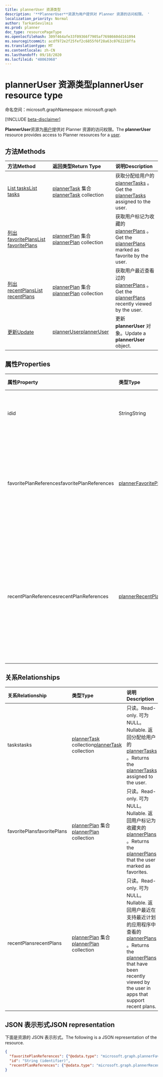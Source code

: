 ```yaml
---
title: plannerUser 资源类型
description: '**PlannerUser**资源为用户提供对 Planner 资源的访问权限。 '
localization_priority: Normal
author: TarkanSevilmis
ms.prod: planner
doc_type: resourcePageType
ms.openlocfilehash: 309f464afe33f09366f7905af7698660dd161094
ms.sourcegitcommit: acdf972e2f25fef2c6855f6f28a63c0762228ffa
ms.translationtype: MT
ms.contentlocale: zh-CN
ms.lasthandoff: 09/18/2020
ms.locfileid: "48063968"
---
```

# <a name="planneruser-resource-type"></a><span data-ttu-id="50780-103">plannerUser 资源类型</span><span class="sxs-lookup"><span data-stu-id="50780-103">plannerUser resource type</span></span>

<span data-ttu-id="50780-104">命名空间：microsoft.graph</span><span class="sxs-lookup"><span data-stu-id="50780-104">Namespace: microsoft.graph</span></span>

[!INCLUDE [beta-disclaimer](../../includes/beta-disclaimer.md)]

<span data-ttu-id="50780-105">**PlannerUser**资源为[用户](user.md)提供对 Planner 资源的访问权限。</span><span class="sxs-lookup"><span data-stu-id="50780-105">The **plannerUser** resource provides access to Planner resources for a [user](user.md).</span></span> 


## <a name="methods"></a><span data-ttu-id="50780-106">方法</span><span class="sxs-lookup"><span data-stu-id="50780-106">Methods</span></span>

| <span data-ttu-id="50780-107">方法</span><span class="sxs-lookup"><span data-stu-id="50780-107">Method</span></span>           | <span data-ttu-id="50780-108">返回类型</span><span class="sxs-lookup"><span data-stu-id="50780-108">Return Type</span></span>    |<span data-ttu-id="50780-109">说明</span><span class="sxs-lookup"><span data-stu-id="50780-109">Description</span></span>|
|:---------------|:--------|:----------|
|[<span data-ttu-id="50780-110">List tasks</span><span class="sxs-lookup"><span data-stu-id="50780-110">List tasks</span></span>](../api/planneruser-list-tasks.md) |<span data-ttu-id="50780-111">[plannerTask](plannertask.md) 集合</span><span class="sxs-lookup"><span data-stu-id="50780-111">[plannerTask](plannertask.md) collection</span></span>| <span data-ttu-id="50780-112">获取分配给用户的 [plannerTasks](plannertask.md) 。</span><span class="sxs-lookup"><span data-stu-id="50780-112">Get the [plannerTasks](plannertask.md) assigned to the user.</span></span>|
|[<span data-ttu-id="50780-113">列出 favoritePlans</span><span class="sxs-lookup"><span data-stu-id="50780-113">List favoritePlans</span></span>](../api/planneruser-list-favoriteplans.md) |<span data-ttu-id="50780-114">[plannerPlan](plannerplan.md) 集合</span><span class="sxs-lookup"><span data-stu-id="50780-114">[plannerPlan](plannerplan.md) collection</span></span>| <span data-ttu-id="50780-115">获取用户标记为收藏的 [plannerPlans](plannerplan.md) 。</span><span class="sxs-lookup"><span data-stu-id="50780-115">Get the [plannerPlans](plannerplan.md) marked as favorite by the user.</span></span>|
|[<span data-ttu-id="50780-116">列出 recentPlans</span><span class="sxs-lookup"><span data-stu-id="50780-116">List recentPlans</span></span>](../api/planneruser-list-recentplans.md) |<span data-ttu-id="50780-117">[plannerPlan](plannerplan.md) 集合</span><span class="sxs-lookup"><span data-stu-id="50780-117">[plannerPlan](plannerplan.md) collection</span></span>| <span data-ttu-id="50780-118">获取用户最近查看过的 [plannerPlans](plannerplan.md) 。</span><span class="sxs-lookup"><span data-stu-id="50780-118">Get the [plannerPlans](plannerplan.md) recently viewed by the user.</span></span>|
|[<span data-ttu-id="50780-119">更新</span><span class="sxs-lookup"><span data-stu-id="50780-119">Update</span></span>](../api/planneruser-update.md) | [<span data-ttu-id="50780-120">plannerUser</span><span class="sxs-lookup"><span data-stu-id="50780-120">plannerUser</span></span>](planneruser.md)| <span data-ttu-id="50780-121">更新 **plannerUser** 对象。</span><span class="sxs-lookup"><span data-stu-id="50780-121">Update a **plannerUser** object.</span></span> |


## <a name="properties"></a><span data-ttu-id="50780-122">属性</span><span class="sxs-lookup"><span data-stu-id="50780-122">Properties</span></span>
| <span data-ttu-id="50780-123">属性</span><span class="sxs-lookup"><span data-stu-id="50780-123">Property</span></span>     | <span data-ttu-id="50780-124">类型</span><span class="sxs-lookup"><span data-stu-id="50780-124">Type</span></span>   |<span data-ttu-id="50780-125">说明</span><span class="sxs-lookup"><span data-stu-id="50780-125">Description</span></span>|
|:---------------|:--------|:----------|
|<span data-ttu-id="50780-126">id</span><span class="sxs-lookup"><span data-stu-id="50780-126">id</span></span>|<span data-ttu-id="50780-127">String</span><span class="sxs-lookup"><span data-stu-id="50780-127">String</span></span>| <span data-ttu-id="50780-128">只读。</span><span class="sxs-lookup"><span data-stu-id="50780-128">Read-only.</span></span> <span data-ttu-id="50780-129">PlannerUser 的标识符</span><span class="sxs-lookup"><span data-stu-id="50780-129">Identifier of the plannerUser</span></span>|
|<span data-ttu-id="50780-130">favoritePlanReferences</span><span class="sxs-lookup"><span data-stu-id="50780-130">favoritePlanReferences</span></span>|[<span data-ttu-id="50780-131">plannerFavoritePlanReferenceCollection</span><span class="sxs-lookup"><span data-stu-id="50780-131">plannerFavoritePlanReferenceCollection</span></span>](plannerfavoriteplanreferencecollection.md)| <span data-ttu-id="50780-132">包含对用户已标记为收藏夹的计划引用的集合。</span><span class="sxs-lookup"><span data-stu-id="50780-132">A collection containing the references to the plans that the user has marked as favorites.</span></span>|
|<span data-ttu-id="50780-133">recentPlanReferences</span><span class="sxs-lookup"><span data-stu-id="50780-133">recentPlanReferences</span></span>|[<span data-ttu-id="50780-134">plannerRecentPlanReferenceCollection</span><span class="sxs-lookup"><span data-stu-id="50780-134">plannerRecentPlanReferenceCollection</span></span>](plannerrecentplanreferencecollection.md)| <span data-ttu-id="50780-135">包含对计划的引用的集合，该用户最近在支持最近计划的应用程序中查看了这些计划。</span><span class="sxs-lookup"><span data-stu-id="50780-135">A collection containing references to the plans that were viewed recently by the user in apps that support recent plans.</span></span>|

## <a name="relationships"></a><span data-ttu-id="50780-136">关系</span><span class="sxs-lookup"><span data-stu-id="50780-136">Relationships</span></span>
| <span data-ttu-id="50780-137">关系</span><span class="sxs-lookup"><span data-stu-id="50780-137">Relationship</span></span> | <span data-ttu-id="50780-138">类型</span><span class="sxs-lookup"><span data-stu-id="50780-138">Type</span></span>   |<span data-ttu-id="50780-139">说明</span><span class="sxs-lookup"><span data-stu-id="50780-139">Description</span></span>|
|:---------------|:--------|:----------|
|<span data-ttu-id="50780-140">tasks</span><span class="sxs-lookup"><span data-stu-id="50780-140">tasks</span></span>|<span data-ttu-id="50780-141">[plannerTask](plannertask.md) collection</span><span class="sxs-lookup"><span data-stu-id="50780-141">[plannerTask](plannertask.md) collection</span></span>| <span data-ttu-id="50780-142">只读。</span><span class="sxs-lookup"><span data-stu-id="50780-142">Read-only.</span></span> <span data-ttu-id="50780-143">可为 NULL。</span><span class="sxs-lookup"><span data-stu-id="50780-143">Nullable.</span></span> <span data-ttu-id="50780-144">返回分配给用户的 [plannerTasks](plannertask.md) 。</span><span class="sxs-lookup"><span data-stu-id="50780-144">Returns the [plannerTasks](plannertask.md) assigned to the user.</span></span>|
|<span data-ttu-id="50780-145">favoritePlans</span><span class="sxs-lookup"><span data-stu-id="50780-145">favoritePlans</span></span>|<span data-ttu-id="50780-146">[plannerPlan](plannerplan.md) 集合</span><span class="sxs-lookup"><span data-stu-id="50780-146">[plannerPlan](plannerplan.md) collection</span></span>| <span data-ttu-id="50780-147">只读。</span><span class="sxs-lookup"><span data-stu-id="50780-147">Read-only.</span></span> <span data-ttu-id="50780-148">可为 NULL。</span><span class="sxs-lookup"><span data-stu-id="50780-148">Nullable.</span></span> <span data-ttu-id="50780-149">返回用户标记为收藏夹的 [plannerPlans](plannerplan.md) 。</span><span class="sxs-lookup"><span data-stu-id="50780-149">Returns the [plannerPlans](plannerplan.md) that the user marked as favorites.</span></span>|
|<span data-ttu-id="50780-150">recentPlans</span><span class="sxs-lookup"><span data-stu-id="50780-150">recentPlans</span></span>|<span data-ttu-id="50780-151">[plannerPlan](plannerplan.md) 集合</span><span class="sxs-lookup"><span data-stu-id="50780-151">[plannerPlan](plannerplan.md) collection</span></span>| <span data-ttu-id="50780-152">只读。</span><span class="sxs-lookup"><span data-stu-id="50780-152">Read-only.</span></span> <span data-ttu-id="50780-153">可为 NULL。</span><span class="sxs-lookup"><span data-stu-id="50780-153">Nullable.</span></span> <span data-ttu-id="50780-154">返回用户最近在支持最近计划的应用程序中查看的 [plannerPlans](plannerplan.md) 。</span><span class="sxs-lookup"><span data-stu-id="50780-154">Returns the [plannerPlans](plannerplan.md) that have been recently viewed by the user in apps that support recent plans.</span></span> |

## <a name="json-representation"></a><span data-ttu-id="50780-155">JSON 表示形式</span><span class="sxs-lookup"><span data-stu-id="50780-155">JSON representation</span></span>
<span data-ttu-id="50780-156">下面是资源的 JSON 表示形式。</span><span class="sxs-lookup"><span data-stu-id="50780-156">The following is a JSON representation of the resource.</span></span>

<!-- {
  "blockType": "resource",
  "optionalProperties": [

  ],
  "keyProperty": "id",
  "baseType":"microsoft.graph.entity",  
  "@odata.type": "microsoft.graph.plannerUser"
}-->

```json
{
  "favoritePlanReferences": {"@odata.type": "microsoft.graph.plannerFavoritePlanReferenceCollection"},
  "id": "String (identifier)",
  "recentPlanReferences": {"@odata.type": "microsoft.graph.plannerRecentPlanReferenceCollection"}
}

```

<!-- uuid: 8fcb5dbc-d5aa-4681-8e31-b001d5168d79
2015-10-25 14:57:30 UTC -->
<!--
{
  "type": "#page.annotation",
  "description": "plannerUser resource",
  "keywords": "",
  "section": "documentation",
  "tocPath": "",
  "suppressions": []
}
-->


